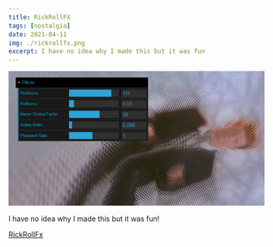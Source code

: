 ```yaml
---
title: RickRollFX
tags: [nostalgia]
date: 2021-04-11
img: ./rickrollfx.png
excerpt: I have no idea why I made this but it was fun
---
```


<img class="aligncenter" src="./rickrollfx.png" alt="" />

I have no idea why I made this but it was fun!

[RickRollFx](https://rickrollfx.surge.sh/)
